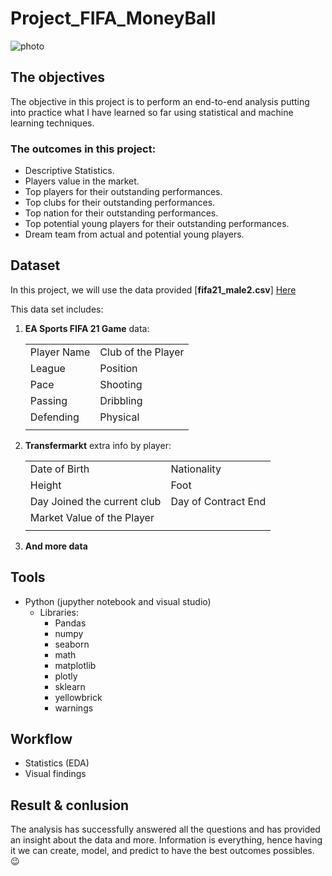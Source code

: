 # Project_FIFA_MoneyBall

![photo](/Users/spicasumampouw/IronSpica/project/Project_FIFA_MoneyBall/Images/intro.jpeg)

## The objectives

The objective in this project is to perform an end-to-end analysis putting into practice what I have learned so far using statistical and machine learning techniques.

### The outcomes in this project:

- Descriptive Statistics.
- Players value in the market.
- Top players for their outstanding performances.
- Top clubs for their outstanding performances.
- Top nation for their outstanding performances.
- Top potential young players for their outstanding performances.
- Dream team from actual and potential young players.

## Dataset

In this project, we will use the data provided [**fifa21_male2.csv**] 
[Here](https://www.kaggle.com/ekrembayar/fifa-21-complete-player-dataset?select=fifa21_male2.csv)

This data set includes:

1. **EA Sports FIFA 21 Game** data:

    |   |   |
    |---|---|
    |  Player Name | Club of the Player   |
    | League  | Position  |
    | Pace  |  Shooting |
    |  Passing | Dribbling  |
    | Defending|Physical|
    |||

2. **Transfermarkt** extra info by player:

    |   |   |
    |---|---|
    |  Date of Birth| Nationality   |
    | Height  | Foot  |
    | Day Joined the current club  |  Day of Contract End |
    |  Market Value of the Player |  |
    |||

3. **And more data**

## Tools

- Python (jupyther notebook and visual studio)
  - Libraries:
    - Pandas
    - numpy
    - seaborn
    - math
    - matplotlib
    - plotly
    - sklearn
    - yellowbrick
    - warnings

## Workflow

- Statistics (EDA)
- Visual findings

## Result & conlusion

The analysis has successfully answered all the questions and has provided an insight about the data and more. Information is everything, hence having it we can create, model, and predict to have the best outcomes possibles. :wink:
